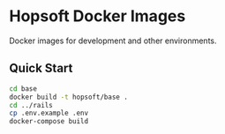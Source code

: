 # Hopsoft Docker Images

Docker images for development and other environments.

## Quick Start

```sh
cd base
docker build -t hopsoft/base .
cd ../rails
cp .env.example .env
docker-compose build
```
